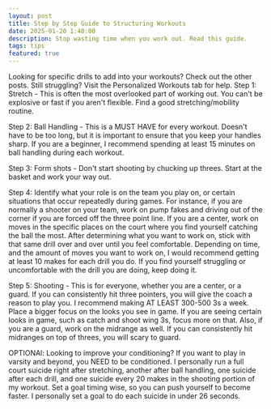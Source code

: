 ```yaml
---
layout: post
title: Step by Step Guide to Structuring Workouts
date: 2025-01-20 1:40:00
description: Stop wasting time when you work out. Read this guide.
tags: tips
featured: true
---
```


Looking for specific drills to add into your workouts? Check out the other posts. Still struggling? Visit the Personalized Workouts tab for help.
Step 1: Stretch - This is often the most overlooked part of working out. You can't be explosive or fast if you aren't flexible. Find a good stretching/mobility routine. 

Step 2: Ball Handling - This is a MUST HAVE for every workout. Doesn't have to be too long, but it is important to ensure that you keep your handles sharp. If you are a beginner, I recommend spending at least 15 minutes on ball handling during each workout.

Step 3: Form shots - Don't start shooting by chucking up threes. Start at the basket and work your way out.

Step 4: Identify what your role is on the team you play on, or certain situations that occur repeatedly during games. For instance, if you are normally a shooter on your team, work on pump fakes and driving out of the corner if you are forced off the three point line. If you are a center, work on moves in the specific places on the court where you find yourself catching the ball the most. After determining what you want to work on, stick with that same drill over and over until you feel comfortable. Depending on time, and the amount of moves you want to work on, I would recommend getting at least 10 makes for each drill you do. If you find yourself struggling or uncomfortable with the drill you are doing, keep doing it.

Step 5: Shooting - This is for everyone, whether you are a center, or a guard. If you can consistently hit three pointers, you will give the coach a reason to play you. I recommend making AT LEAST 300-500 3s a week. Place a bigger focus on the looks you see in game. If you are seeing certain looks in game, such as catch and shoot wing 3s, focus more on that. Also, if you are a guard, work on the midrange as well. If you can consistently hit midranges on top of threes, you will scary to guard. 

OPTIONAl: Looking to improve your conditioning? If you want to play in varsity and beyond, you NEED to be conditioned. I personally run a full court suicide right after stretching, another after ball handling, one suicide after each drill, and one suicide every 20 makes in the shooting portion of my workout. Set a goal timing wise, so you can push yourself to become faster. I personally set a goal to do each suicide in under 26 seconds. 




